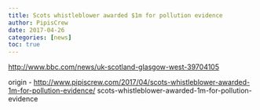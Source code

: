 ```yaml
---
title: Scots whistleblower awarded $1m for pollution evidence
author: PipisCrew
date: 2017-04-26
categories: [news]
toc: true
---
```


http://www.bbc.com/news/uk-scotland-glasgow-west-39704105

origin - http://www.pipiscrew.com/2017/04/scots-whistleblower-awarded-1m-for-pollution-evidence/ scots-whistleblower-awarded-1m-for-pollution-evidence